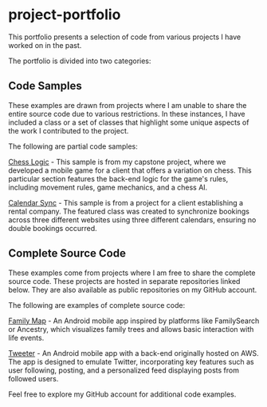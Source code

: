 # project-portfolio
This portfolio presents a selection of code from various projects I have worked on in the past.

The portfolio is divided into two categories:

## Code Samples
These examples are drawn from projects where I am unable to share the entire source code due to various restrictions. In these instances, I have included a class or a set of classes that highlight some unique aspects of the work I contributed to the project.

The following are partial code samples:

[Chess Logic](https://github.com/TheHaystackKing/project-portfolio/tree/main/chess-logic) - This sample is from my capstone project, where we developed a mobile game for a client that offers a variation on chess. This particular section features the back-end logic for the game's rules, including movement rules, game mechanics, and a chess AI.

[Calendar Sync](https://github.com/TheHaystackKing/project-portfolio/tree/main/calendar-sync) - This sample is from a project for a client establishing a rental company. The featured class was created to synchronize bookings across three different websites using three different calendars, ensuring no double bookings occurred.

## Complete Source Code
These examples come from projects where I am free to share the complete source code. These projects are hosted in separate repositories linked below. They are also available as public repositories on my GitHub account.

The following are examples of complete source code:

[Family Map](https://github.com/TheHaystackKing/family-map) - An Android mobile app inspired by platforms like FamilySearch or Ancestry, which visualizes family trees and allows basic interaction with life events.

[Tweeter](https://github.com/TheHaystackKing/tweeter) - An Android mobile app with a back-end originally hosted on AWS. The app is designed to emulate Twitter, incorporating key features such as user following, posting, and a personalized feed displaying posts from followed users.

Feel free to explore my GitHub account for additional code examples.
